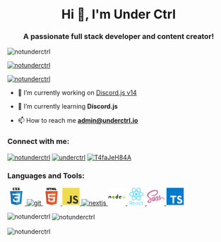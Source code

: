 <h1 align="center">Hi 👋, I'm Under Ctrl</h1>
<h3 align="center">A passionate full stack developer and content creator!</h3>

<p align="left"> <img src="https://komarev.com/ghpvc/?username=notunderctrl&label=Profile%20views&color=0e75b6&style=flat" alt="notunderctrl" /> </p>

<p align="left"> <a href="https://github.com/ryo-ma/github-profile-trophy"><img src="https://github-profile-trophy.vercel.app/?username=notunderctrl&theme=onedark" alt="notunderctrl" /></a> </p>

<p align="left"> <a href="https://twitter.com/notunderctrl" target="blank"><img src="https://img.shields.io/twitter/follow/notunderctrl?logo=twitter&style=for-the-badge" alt="notunderctrl" /></a> </p>

- 🔭 I’m currently working on [Discord.js v14](https://github.com/notunderctrl/discordjs-v14-series)

- 🌱 I’m currently learning **Discord.js**

- 📫 How to reach me **admin@underctrl.io**

<h3 align="left">Connect with me:</h3>
<p align="left">
<a href="https://twitter.com/notunderctrl" target="_blank"><img align="center" src="https://raw.githubusercontent.com/rahuldkjain/github-profile-readme-generator/master/src/images/icons/Social/twitter.svg" alt="notunderctrl" height="30" width="40" /></a>
<a href="https://www.youtube.com/@underctrl" target="_blank"><img align="center" src="https://raw.githubusercontent.com/rahuldkjain/github-profile-readme-generator/master/src/images/icons/Social/youtube.svg" alt="underctrl" height="30" width="40" /></a>
<a href="https://discord.gg/T4faJeH84A" target="_blank"><img align="center" src="https://raw.githubusercontent.com/rahuldkjain/github-profile-readme-generator/master/src/images/icons/Social/discord.svg" alt="T4faJeH84A" height="30" width="40" /></a>
</p>

<h3 align="left">Languages and Tools:</h3>
<p align="left"> <a href="https://www.w3schools.com/css/" target="_blank" rel="noreferrer"> <img src="https://raw.githubusercontent.com/devicons/devicon/master/icons/css3/css3-original-wordmark.svg" alt="css3" width="40" height="40"/> </a> <a href="https://git-scm.com/" target="_blank" rel="noreferrer"> <img src="https://www.vectorlogo.zone/logos/git-scm/git-scm-icon.svg" alt="git" width="40" height="40"/> </a> <a href="https://www.w3.org/html/" target="_blank" rel="noreferrer"> <img src="https://raw.githubusercontent.com/devicons/devicon/master/icons/html5/html5-original-wordmark.svg" alt="html5" width="40" height="40"/> </a> <a href="https://developer.mozilla.org/en-US/docs/Web/JavaScript" target="_blank" rel="noreferrer"> <img src="https://raw.githubusercontent.com/devicons/devicon/master/icons/javascript/javascript-original.svg" alt="javascript" width="40" height="40"/> </a> <a href="https://nextjs.org/" target="_blank" rel="noreferrer"> <img src="https://cdn.worldvectorlogo.com/logos/nextjs-2.svg" alt="nextjs" width="40" height="40"/> </a> <a href="https://nodejs.org" target="_blank" rel="noreferrer"> <img src="https://raw.githubusercontent.com/devicons/devicon/master/icons/nodejs/nodejs-original-wordmark.svg" alt="nodejs" width="40" height="40"/> </a> <a href="https://reactjs.org/" target="_blank" rel="noreferrer"> <img src="https://raw.githubusercontent.com/devicons/devicon/master/icons/react/react-original-wordmark.svg" alt="react" width="40" height="40"/> </a> <a href="https://sass-lang.com" target="_blank" rel="noreferrer"> <img src="https://raw.githubusercontent.com/devicons/devicon/master/icons/sass/sass-original.svg" alt="sass" width="40" height="40"/> </a> <a href="https://www.typescriptlang.org/" target="_blank" rel="noreferrer"> <img src="https://raw.githubusercontent.com/devicons/devicon/master/icons/typescript/typescript-original.svg" alt="typescript" width="40" height="40"/> </a> </p>

<p><img align="left" src="https://github-readme-stats.vercel.app/api/top-langs?username=notunderctrl&show_icons=true&locale=en&layout=compact" alt="notunderctrl" /></p>

<p>&nbsp;<img align="center" src="https://github-readme-stats.vercel.app/api?username=notunderctrl&show_icons=true&locale=en" alt="notunderctrl" /></p>

<p><img align="center" src="https://github-readme-streak-stats.herokuapp.com/?user=notunderctrl&" alt="notunderctrl" /></p>
